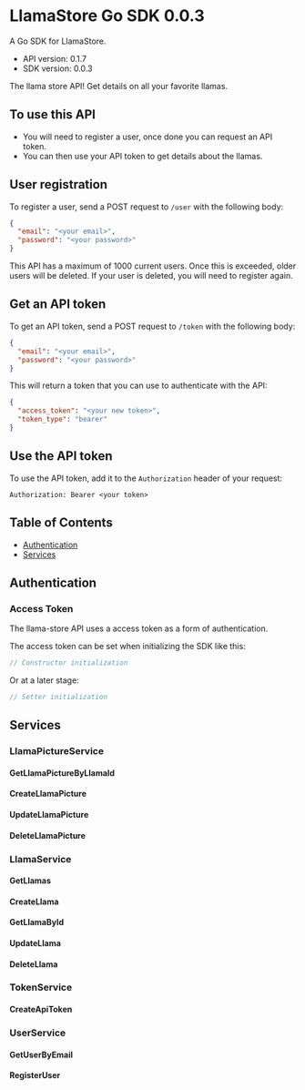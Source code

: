 # LlamaStore Go SDK 0.0.3

A Go SDK for LlamaStore.

- API version: 0.1.7
- SDK version: 0.0.3

The llama store API! Get details on all your favorite llamas.

## To use this API

- You will need to register a user, once done you can request an API token.
- You can then use your API token to get details about the llamas.

## User registration

To register a user, send a POST request to `/user` with the following body:

```json
{
  "email": "<your email>",
  "password": "<your password>"
}
```

This API has a maximum of 1000 current users. Once this is exceeded, older users will be deleted. If your user is deleted, you will need to register again.

## Get an API token

To get an API token, send a POST request to `/token` with the following body:

```json
{
  "email": "<your email>",
  "password": "<your password>"
}
```

This will return a token that you can use to authenticate with the API:

```json
{
  "access_token": "<your new token>",
  "token_type": "bearer"
}
```

## Use the API token

To use the API token, add it to the `Authorization` header of your request:

```
Authorization: Bearer <your token>
```

## Table of Contents

- [Authentication](#authentication)
- [Services](#services)

## Authentication

### Access Token

The llama-store API uses a access token as a form of authentication.

The access token can be set when initializing the SDK like this:

```go
// Constructor initialization
```

Or at a later stage:

```go
// Setter initialization
```

## Services

### LlamaPictureService

#### GetLlamaPictureByLlamaId

#### CreateLlamaPicture

#### UpdateLlamaPicture

#### DeleteLlamaPicture

### LlamaService

#### GetLlamas

#### CreateLlama

#### GetLlamaById

#### UpdateLlama

#### DeleteLlama

### TokenService

#### CreateApiToken

### UserService

#### GetUserByEmail

#### RegisterUser
